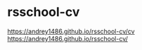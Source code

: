 # rsschool-cv
https://andrey1486.github.io/rsschool-cv/cv
https://andrey1486.github.io/rsschool-cv/
